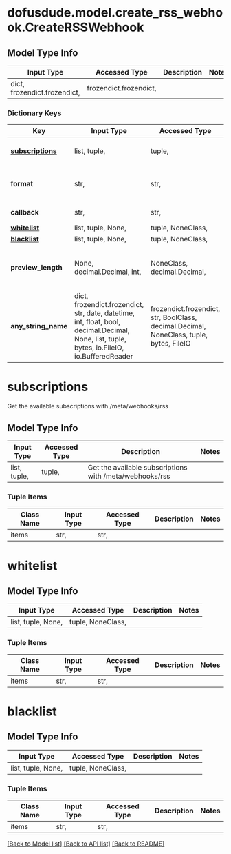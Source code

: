 # dofusdude.model.create_rss_webhook.CreateRSSWebhook

## Model Type Info
Input Type | Accessed Type | Description | Notes
------------ | ------------- | ------------- | -------------
dict, frozendict.frozendict,  | frozendict.frozendict,  |  | 

### Dictionary Keys
Key | Input Type | Accessed Type | Description | Notes
------------ | ------------- | ------------- | ------------- | -------------
**[subscriptions](#subscriptions)** | list, tuple,  | tuple,  | Get the available subscriptions with /meta/webhooks/rss | 
**format** | str,  | str,  |  | must be one of ["discord", ] 
**callback** | str,  | str,  | Discord Webhook URL | 
**[whitelist](#whitelist)** | list, tuple, None,  | tuple, NoneClass,  |  | [optional] 
**[blacklist](#blacklist)** | list, tuple, None,  | tuple, NoneClass,  |  | [optional] 
**preview_length** | None, decimal.Decimal, int,  | NoneClass, decimal.Decimal,  |  | [optional] value must be a 32 bit integer
**any_string_name** | dict, frozendict.frozendict, str, date, datetime, int, float, bool, decimal.Decimal, None, list, tuple, bytes, io.FileIO, io.BufferedReader | frozendict.frozendict, str, BoolClass, decimal.Decimal, NoneClass, tuple, bytes, FileIO | any string name can be used but the value must be the correct type | [optional]

# subscriptions

Get the available subscriptions with /meta/webhooks/rss

## Model Type Info
Input Type | Accessed Type | Description | Notes
------------ | ------------- | ------------- | -------------
list, tuple,  | tuple,  | Get the available subscriptions with /meta/webhooks/rss | 

### Tuple Items
Class Name | Input Type | Accessed Type | Description | Notes
------------- | ------------- | ------------- | ------------- | -------------
items | str,  | str,  |  | 

# whitelist

## Model Type Info
Input Type | Accessed Type | Description | Notes
------------ | ------------- | ------------- | -------------
list, tuple, None,  | tuple, NoneClass,  |  | 

### Tuple Items
Class Name | Input Type | Accessed Type | Description | Notes
------------- | ------------- | ------------- | ------------- | -------------
items | str,  | str,  |  | 

# blacklist

## Model Type Info
Input Type | Accessed Type | Description | Notes
------------ | ------------- | ------------- | -------------
list, tuple, None,  | tuple, NoneClass,  |  | 

### Tuple Items
Class Name | Input Type | Accessed Type | Description | Notes
------------- | ------------- | ------------- | ------------- | -------------
items | str,  | str,  |  | 

[[Back to Model list]](../../README.md#documentation-for-models) [[Back to API list]](../../README.md#documentation-for-api-endpoints) [[Back to README]](../../README.md)

